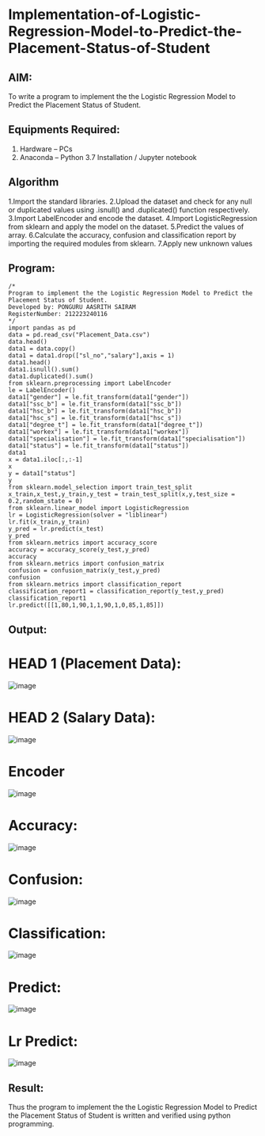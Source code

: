 # Implementation-of-Logistic-Regression-Model-to-Predict-the-Placement-Status-of-Student

## AIM:
To write a program to implement the the Logistic Regression Model to Predict the Placement Status of Student.

## Equipments Required:
1. Hardware – PCs
2. Anaconda – Python 3.7 Installation / Jupyter notebook

## Algorithm
1.Import the standard libraries.
2.Upload the dataset and check for any null or duplicated values using .isnull() and .duplicated() function respectively.
3.Import LabelEncoder and encode the dataset.
4.Import LogisticRegression from sklearn and apply the model on the dataset.
5.Predict the values of array.
6.Calculate the accuracy, confusion and classification report by importing the required modules from sklearn.
7.Apply new unknown values

## Program:
```
/*
Program to implement the the Logistic Regression Model to Predict the Placement Status of Student.
Developed by: PONGURU AASRITH SAIRAM
RegisterNumber: 212223240116 
*/
import pandas as pd
data = pd.read_csv("Placement_Data.csv")
data.head()
data1 = data.copy()
data1 = data1.drop(["sl_no","salary"],axis = 1)
data1.head()
data1.isnull().sum()
data1.duplicated().sum()
from sklearn.preprocessing import LabelEncoder
le = LabelEncoder()
data1["gender"] = le.fit_transform(data1["gender"])
data1["ssc_b"] = le.fit_transform(data1["ssc_b"])
data1["hsc_b"] = le.fit_transform(data1["hsc_b"])
data1["hsc_s"] = le.fit_transform(data1["hsc_s"])
data1["degree_t"] = le.fit_transform(data1["degree_t"])
data1["workex"] = le.fit_transform(data1["workex"])
data1["specialisation"] = le.fit_transform(data1["specialisation"])
data1["status"] = le.fit_transform(data1["status"])
data1
x = data1.iloc[:,:-1]
x
y = data1["status"]
y
from sklearn.model_selection import train_test_split
x_train,x_test,y_train,y_test = train_test_split(x,y,test_size = 0.2,random_state = 0)
from sklearn.linear_model import LogisticRegression
lr = LogisticRegression(solver = "liblinear")
lr.fit(x_train,y_train)
y_pred = lr.predict(x_test)
y_pred
from sklearn.metrics import accuracy_score
accuracy = accuracy_score(y_test,y_pred)
accuracy
from sklearn.metrics import confusion_matrix
confusion = confusion_matrix(y_test,y_pred)
confusion
from sklearn.metrics import classification_report
classification_report1 = classification_report(y_test,y_pred)
classification_report1
lr.predict([[1,80,1,90,1,1,90,1,0,85,1,85]])
```

## Output:
# HEAD 1 (Placement Data):
![image](https://github.com/AasrithSairam/Implementation-of-Logistic-Regression-Model-to-Predict-the-Placement-Status-of-Student/assets/139331438/9c4759c2-9bdd-45f9-a3f7-7c59c84e1f13)


# HEAD 2 (Salary Data):
![image](https://github.com/AasrithSairam/Implementation-of-Logistic-Regression-Model-to-Predict-the-Placement-Status-of-Student/assets/139331438/4f7423bd-cd3e-4391-acd0-74ebbec70d2b)

  
# Encoder 
![image](https://github.com/AasrithSairam/Implementation-of-Logistic-Regression-Model-to-Predict-the-Placement-Status-of-Student/assets/139331438/550e9647-1e88-403c-b419-89521cb0436c)


 # Accuracy:
 ![image](https://github.com/AasrithSairam/Implementation-of-Logistic-Regression-Model-to-Predict-the-Placement-Status-of-Student/assets/139331438/58c0cc79-f2a5-4e26-8505-9d63a2c1c6b5)


# Confusion:
![image](https://github.com/AasrithSairam/Implementation-of-Logistic-Regression-Model-to-Predict-the-Placement-Status-of-Student/assets/139331438/e575412e-fb34-4e22-8662-37694e6e7932)


# Classification:
![image](https://github.com/AasrithSairam/Implementation-of-Logistic-Regression-Model-to-Predict-the-Placement-Status-of-Student/assets/139331438/315f266f-4b9e-4c1c-8db9-b62603f77707)


# Predict:
![image](https://github.com/AasrithSairam/Implementation-of-Logistic-Regression-Model-to-Predict-the-Placement-Status-of-Student/assets/139331438/cdda961e-5bb6-4e60-873f-19279dd4eece)


# Lr Predict:
![image](https://github.com/AasrithSairam/Implementation-of-Logistic-Regression-Model-to-Predict-the-Placement-Status-of-Student/assets/139331438/082083cf-29a1-435e-8195-32dfb8eb53b8)

## Result:
Thus the program to implement the the Logistic Regression Model to Predict the Placement Status of Student is written and verified using python programming.
